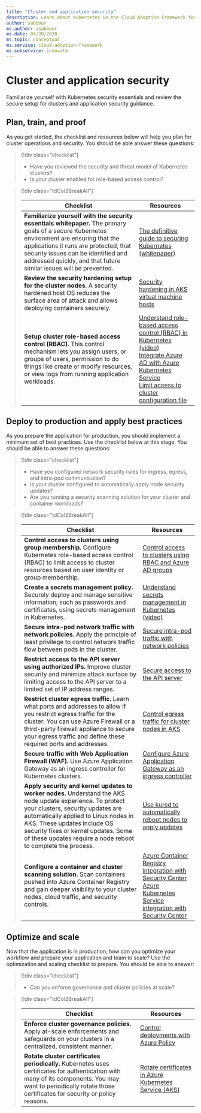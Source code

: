 ```yaml
---
title: "Cluster and application security"
description: Learn about Kubernetes in the Cloud Adoption Framework for cluster and application security.
author: sabbour
ms.author: asabbour
ms.date: 03/20/2020
ms.topic: conceptual
ms.service: cloud-adoption-framework
ms.subservice: innovate
---
```


<!-- cSpell:ignore asabbour sabbour kured -->

# Cluster and application security

Familiarize yourself with Kubernetes security essentials and review the secure setup for clusters and application security guidance.

## Plan, train, and proof

As you get started, the checklist and resources below will help you plan for cluster operations and security. You should be able answer these questions:

> [!div class="checklist"]
>
> - Have you reviewed the security and threat model of Kubernetes clusters?
> - Is your cluster enabled for role-based access control?

<!-- markdownlint-disable MD033 -->

> [!div class="tdCol2BreakAll"]
>
> | Checklist  | Resources |
> |------------------------------------------------------------------|-----------------------------------------------------------------|
> | **Familiarize yourself with the security essentials whitepaper.** The primary goals of a secure Kubernetes environment are ensuring that the applications it runs are protected, that security issues can be identified and addressed quickly, and that future similar issues will be prevented. | [The definitive guide to securing Kubernetes (whitepaper)](https://clouddamcdnprodep.azureedge.net/gdc/gdc8LXmoZ/original)     |
> | **Review the security hardening setup for the cluster nodes.** A security hardened host OS reduces the surface area of attack and allows deploying containers securely. | [Security hardening in AKS virtual machine hosts](https://docs.microsoft.com/azure/aks/security-hardened-vm-host-image)     |
> | **Setup cluster role-based access control (RBAC).** This control mechanism lets you assign users, or groups of users, permission to do things like create or modify resources, or view logs from running application workloads. | [Understand role-based access control (RBAC) in Kubernetes (video)](https://www.youtube.com/watch?v=G3R24JSlGjY&list=PLLasX02E8BPCrIhFrc_ZiINhbRkYMKdPT&index=12) <br> [Integrate Azure AD with Azure Kubernetes Service](https://docs.microsoft.com/azure/aks/azure-ad-integration) <br> [Limit access to cluster configuration file](https://docs.microsoft.com/azure/aks/control-kubeconfig-access)   |

## Deploy to production and apply best practices

As you prepare the application for production, you should implement a minimum set of best practices. Use the checklist below at this stage. You should be able to answer these questions:

> [!div class="checklist"]
>
> - Have you configured network security rules for ingress, egress, and intra-pod communication?
> - Is your cluster configured to automatically apply node security updates?
> - Are you running a security scanning solution for your cluster and container workloads?

<!-- markdownlint-disable MD033 -->

> [!div class="tdCol2BreakAll"]
>
> | Checklist  | Resources |
> |------------------------------------------------------------------|-----------------------------------------------------------------|
> | **Control access to clusters using group membership.** Configure Kubernetes role-based access control (RBAC) to limit access to cluster resources based on user identity or group membership. | [Control access to clusters using RBAC and Azure AD groups](https://docs.microsoft.com/azure/aks/azure-ad-rbac)    |
> | **Create a secrets management policy.** Securely deploy and manage sensitive information, such as passwords and certificates, using secrets management in Kubernetes. | [Understand secrets management in Kubernetes (video)](https://www.youtube.com/watch?v=KmhM33j5WYk&list=PLLasX02E8BPCrIhFrc_ZiINhbRkYMKdPT&index=10) |
> | **Secure intra-pod network traffic with network policies.** Apply the principle of least privilege to control network traffic flow between pods in the cluster. | [Secure intra-pod traffic with network policies](https://docs.microsoft.com/azure/aks/use-network-policies) |
> | **Restrict access to the API server using authorized IPs.** Improve cluster security and minimize attack surface by limiting access to the API server to a limited set of IP address ranges. | [Secure access to the API server](https://docs.microsoft.com/azure/aks/api-server-authorized-ip-ranges) |
> | **Restrict cluster egress traffic.** Learn what ports and addresses to allow if you restrict egress traffic for the cluster. You can use Azure Firewall or a third-party firewall appliance to secure your egress traffic and define these required ports and addresses. | [Control egress traffic for cluster nodes in AKS](https://docs.microsoft.com/azure/aks/limit-egress-traffic) |
> | **Secure traffic with Web Application Firewall (WAF).** Use Azure Application Gateway as an ingress controller for Kubernetes clusters.  | [Configure Azure Application Gateway as an ingress controller](https://docs.microsoft.com/azure/application-gateway/ingress-controller-overview)    |
> | **Apply security and kernel updates to worker nodes.** Understand the AKS node update experience. To protect your clusters, security updates are automatically applied to Linux nodes in AKS. These updates include OS security fixes or kernel updates. Some of these updates require a node reboot to complete the process. | [Use kured to automatically reboot nodes to apply updates](https://docs.microsoft.com/azure/aks/node-updates-kured) |
> | **Configure a container and cluster scanning solution.** Scan containers pushed into Azure Container Registry and gain deeper visibility to your cluster nodes, cloud traffic, and security controls. | [Azure Container Registry integration with Security Center](https://docs.microsoft.com/azure/security-center/azure-container-registry-integration) <br> [Azure Kubernetes Service integration with Security Center](https://docs.microsoft.com/azure/security-center/azure-kubernetes-service-integration)  |

## Optimize and scale

Now that the application is in production, how can you optimize your workflow and prepare your application and team to scale? Use the optimization and scaling checklist to prepare. You should be able to answer:

> [!div class="checklist"]
>
> - Can you enforce governance and cluster policies at scale?

<!-- markdownlint-disable MD033 -->

> [!div class="tdCol2BreakAll"]
>
> | Checklist  | Resources |
> |------------------------------------------------------------------|-----------------------------------------------------------------|
> | **Enforce cluster governance policies.** Apply at-scale enforcements and safeguards on your clusters in a centralized, consistent manner. | [Control deployments with Azure Policy](https://docs.microsoft.com/azure/governance/policy/concepts/rego-for-aks)    |
> | **Rotate cluster certificates periodically.** Kubernetes uses certificates for authentication with many of its components. You may want to periodically rotate those certificates for security or policy reasons. | [Rotate certificates in Azure Kubernetes Service (AKS)](https://docs.microsoft.com/azure/aks/certificate-rotation)    |
